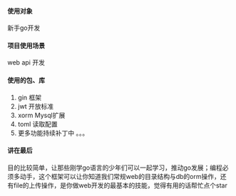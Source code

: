 #### 使用对象
新手go开发
#### 项目使用场景
web api 开发
#### 使用的包、库

1. gin 框架
2. jwt 开放标准
3. xorm Mysql扩展
4. toml 读取配置 
5. 更多功能持续补丁中 。。。

#### 讲在最后

目的比较简单，让那些刚学go语言的少年们可以一起学习，推动go发展；编程必须多动手，这个框架可以让你知道我们常规web的目录结构与db的orm操作，还有file的上传操作，是你做web开发的最基本的技能，觉得有用的话帮忙点个star
